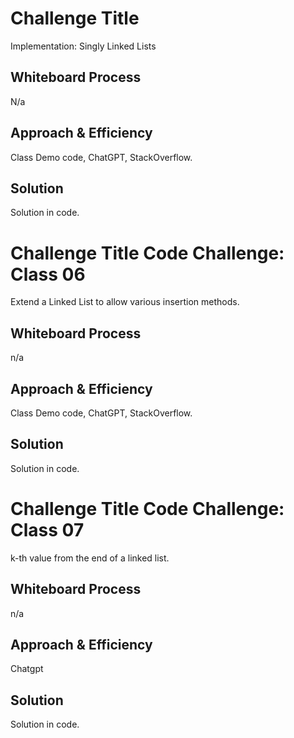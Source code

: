 # Challenge Title
<!-- Description of the challenge -->
Implementation: Singly Linked Lists
## Whiteboard Process
<!-- Embedded whiteboard image -->
N/a

## Approach & Efficiency
<!-- What approach did you take? Why? What is the Big O space/time for this approach? -->
Class Demo code, ChatGPT, StackOverflow.

## Solution
<!-- Show how to run your code, and examples of it in action -->
Solution in code.



# Challenge Title Code Challenge: Class 06
<!-- Description of the challenge -->
Extend a Linked List to allow various insertion methods.

## Whiteboard Process
<!-- Embedded whiteboard image -->
n/a

## Approach & Efficiency
<!-- What approach did you take? Why? What is the Big O space/time for this approach? -->
Class Demo code, ChatGPT, StackOverflow.

## Solution
<!-- Show how to run your code, and examples of it in action -->
Solution in code.



# Challenge Title Code Challenge: Class 07
<!-- Description of the challenge -->
k-th value from the end of a linked list.

## Whiteboard Process
<!-- Embedded whiteboard image -->
n/a

## Approach & Efficiency
<!-- What approach did you take? Why? What is the Big O space/time for this approach? -->
Chatgpt

## Solution
<!-- Show how to run your code, and examples of it in action -->
Solution in code.
